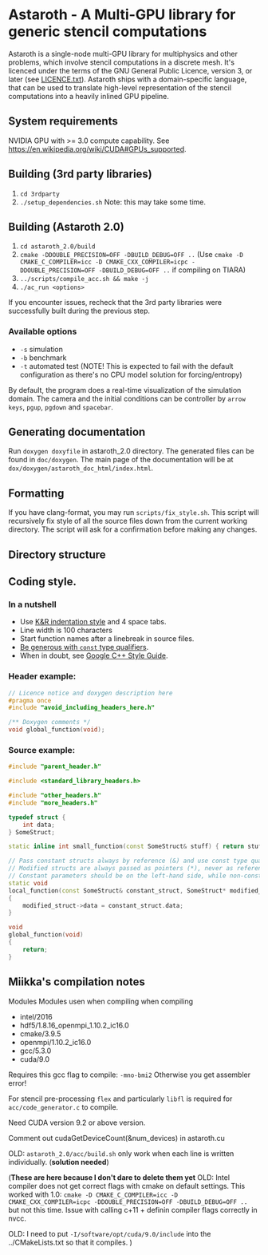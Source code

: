 
# Astaroth - A Multi-GPU library for generic stencil computations

Astaroth is a single-node multi-GPU library for multiphysics and other problems, which involve stencil computations in a discrete mesh. It's licenced under the terms of the GNU General Public Licence, version 3, or later (see [LICENCE.txt](https://bitbucket.org/miikkavaisala/astaroth-code/src/master/astaroth_2.0/LICENCE.txt)). Astaroth ships with a domain-specific language, that can be used to translate high-level representation of the stencil computations into a heavily inlined GPU pipeline.

## System requirements

NVIDIA GPU with >= 3.0 compute capability. See https://en.wikipedia.org/wiki/CUDA#GPUs_supported.

## Building (3rd party libraries)

1. `cd 3rdparty`
1. `./setup_dependencies.sh` Note: this may take some time.

## Building (Astaroth 2.0)

1. `cd astaroth_2.0/build`
1. `cmake -DDOUBLE_PRECISION=OFF -DBUILD_DEBUG=OFF ..` (Use `cmake -D CMAKE_C_COMPILER=icc -D CMAKE_CXX_COMPILER=icpc -DDOUBLE_PRECISION=OFF -DBUILD_DEBUG=OFF ..` if compiling on TIARA)
1. `../scripts/compile_acc.sh && make -j`
1. `./ac_run <options>`

If you encounter issues, recheck that the 3rd party libraries were successfully built during the previous step.

### Available options

- `-s` simulation
- `-b` benchmark
- `-t` automated test (NOTE! This is expected to fail with the default configuration as there's no CPU model solution for forcing/entropy)

By default, the program does a real-time visualization of the simulation domain. The camera and the initial conditions can be controller by `arrow keys`, `pgup`, `pgdown` and `spacebar`.

## Generating documentation

Run `doxygen doxyfile` in astaroth_2.0 directory. The generated files can be found in `doc/doxygen`. The main page of the documentation will be at `dox/doxygen/astaroth_doc_html/index.html`.

## Formatting

If you have clang-format, you may run `scripts/fix_style.sh`. This script will recursively fix style of all the source files down from the current working directory. The script will ask for a confirmation before making any changes. 

## Directory structure

## Coding style.

### In a nutshell
- Use [K&R indentation style](https://en.wikipedia.org/wiki/Indentation_style#K&R_style) and 4 space tabs. 
- Line width is 100 characters
- Start function names after a linebreak in source files. 
- [Be generous with `const` type qualifiers](https://isocpp.org/wiki/faq/const-correctness). 
- When in doubt, see [Google C++ Style Guide](https://google.github.io/styleguide/cppguide.html).

### Header example:
```cpp
// Licence notice and doxygen description here
#pragma once
#include "avoid_including_headers_here.h"

/** Doxygen comments */
void global_function(void);
```


### Source example:
```cpp
#include "parent_header.h"

#include <standard_library_headers.h>

#include "other_headers.h"
#include "more_headers.h"

typedef struct {
	int data;
} SomeStruct;

static inline int small_function(const SomeStruct& stuff) { return stuff.data; }

// Pass constant structs always by reference (&) and use const type qualifier.
// Modified structs are always passed as pointers (*), never as references.
// Constant parameters should be on the left-hand side, while non-consts go to the right.
static void
local_function(const SomeStruct& constant_struct, SomeStruct* modified_struct)
{
	modified_struct->data = constant_struct.data;
}

void
global_function(void)
{
	return;
}
```
## Miikka's compilation notes

Modules Modules usen when compiling when compiling

  * intel/2016                         
  * hdf5/1.8.16_openmpi_1.10.2_ic16.0   
  * cmake/3.9.5
  * openmpi/1.10.2_ic16.0               
  * gcc/5.3.0
  * cuda/9.0

Requires this gcc flag to compile: `-mno-bmi2` Otherwise you get assembler error! 

For stencil pre-processing `flex` and particularly `libfl` is required for `acc/code_generator.c` to compile. 

Need CUDA version 9.2 or above version. 

Comment out cudaGetDeviceCount(&num_devices) in astaroth.cu 

OLD: `astaroth_2.0/acc/build.sh` only work when each line is written individually. (**solution needed**)

  
(**These are here because I don't dare to delete them yet** OLD: Intel compiler does not get correct flags with cmake on default settings. 
This worked with 1.0: `cmake -D CMAKE_C_COMPILER=icc -D CMAKE_CXX_COMPILER=icpc -DDOUBLE_PRECISION=OFF -DBUILD_DEBUG=OFF ..` 
but not this time. Issue with calling c+11 + definin compiler flags correctly in nvcc. 

OLD: I need to put `-I/software/opt/cuda/9.0/include` into the ../CMakeLists.txt so that it compiles. )
